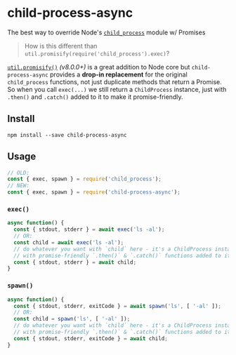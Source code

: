 # child-process-async
The best way to override Node's [`child_process`](https://nodejs.org/api/child_process.html) module w/ Promises

> How is this different than `util.promisify(require('child_process').exec)`?

[`util.promisify()`](https://nodejs.org/api/util.html#util_util_promisify_original)
*(v8.0.0+)* is a great addition to Node core but `child-process-async` provides
a **drop-in replacement** for the original `child_process` functions, not just
duplicate methods that return a Promise. So when you call `exec(...)` we still
return a `ChildProcess` instance, just with `.then()` and `.catch()` added to it
to make it promise-friendly.

## Install
```shell
npm install --save child-process-async
```

## Usage

```js
// OLD:
const { exec, spawn } = require('child_process');
// NEW:
const { exec, spawn } = require('child-process-async');
```

### `exec()`
```js
async function() {
  const { stdout, stderr } = await exec('ls -al');
  // OR:
  const child = await exec('ls -al');
  // do whatever you want with `child` here - it's a ChildProcess instance just
  // with promise-friendly `.then()` & `.catch()` functions added to it!
  const { stdout, stderr } = await child;
}
```

### `spawn()`
```js
async function() {
  const { stdout, stderr, exitCode } = await spawn('ls', [ '-al' ]);
  // OR:
  const child = spawn('ls', [ '-al' ]);
  // do whatever you want with `child` here - it's a ChildProcess instance just
  // with promise-friendly `.then()` & `.catch()` functions added to it!
  const { stdout, stderr, exitCode } = await child;
}
```
